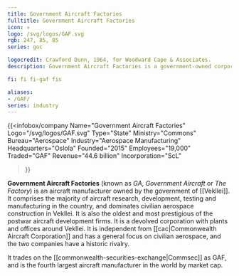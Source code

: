 ```yaml
---
title: Government Aircraft Factories
fulltitle: Government Aircraft Factories
icon: ✈️
logo: /svg/logos/GAF.svg
rgb: 247, 85, 85
series: goc

logocredit: Crawford Dunn, 1964, for Woodward Cape & Associates.
description: Government Aircraft Factories is a government-owned corporation that manufacturers a variety aircraft, specialising in passenger and transport planes.

fi: fi fi-gaf fis

aliases:
- /GAF/
series: industry
---
```


{{<infobox/company
	 Name="Government Aircraft Factories"
	 Logo="/svg/logos/GAF.svg"
	 Type="State"
	 Ministry="Commons"
	 Bureau="Aerospace"
	 Industry="Aerospace Manufacturing"
	 Headquarters="Oslola"
	 Founded="2015"
	 Employees="19,000"
	 Traded="GAF"
	 Revenue="44.6 billion"
	 Incorporation="ScL"
 >}}

<span class="fi fi-gaf fis"></span>  **Government Aircraft Factories** (known as *GA*, *Government Aircraft* or *The Factory*) is an aircraft manufacturer owned by the government of [[Vekllei]]. It comprises the majority of aircraft research, development, testing and manufacturing in the country, and dominates civilian aerospace construction in Vekllei. It is also the oldest and most prestigious of the postwar aircraft development firms. It is a devolved corporation with plants and offices around Vekllei. It is independent from [[cac|Commonwealth Aircraft Corporation]] and has a general focus on civilian aerospace, and the two companies have a historic rivalry.

It trades on the [[commonwealth-securities-exchange|Commsec]] as GAF, and is the fourth largest aircraft manufacturer in the world by market cap.